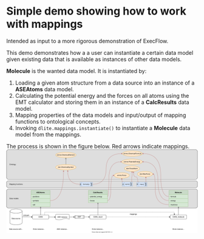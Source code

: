 Simple demo showing how to work with mappings
=============================================
Intended as input to a more rigorous demonstration of ExecFlow.


This demo demonstrates how a a user can instantiate a certain data model given existing data that is available as instances of other data models.

**Molecule** is the wanted data model.  It is instantiated by:
1. Loading a given atom structure from a data source into an instance of a **ASEAtoms** data model.
2. Calculating the potential energy and the forces on all atoms using the EMT calculator and storing them in an instance of a **CalcResults** data model.
3. Mapping properties of the data models and input/output of mapping functions to ontological concepts.
4. Invoking `dlite.mappings.instantiate()` to instantiate a **Molecule** data model from the mappings.

The process is shown in the figure below.  Red arrows indicate mappings.
![asedemo](asedemo.svg)
